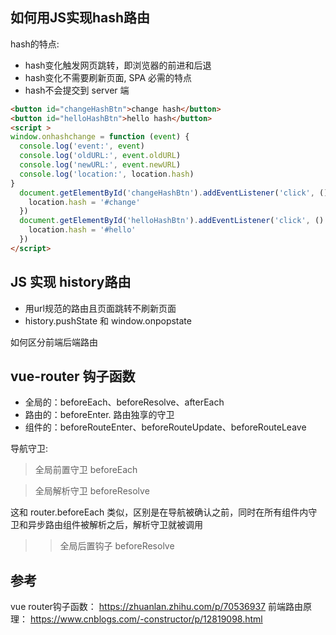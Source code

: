 ## 如何用JS实现hash路由

hash的特点:
- hash变化触发网页跳转，即浏览器的前进和后退
- hash变化不需要刷新页面, SPA 必需的特点
- hash不会提交到 server 端

```html
<button id="changeHashBtn">change hash</button>
<button id="helloHashBtn">hello hash</button>
<script >
window.onhashchange = function (event) {
  console.log('event:', event)
  console.log('oldURL:', event.oldURL)
  console.log('newURL:', event.newURL)
  console.log('location:', location.hash)
}
  document.getElementById('changeHashBtn').addEventListener('click', () => {
    location.hash = '#change'
  })
  document.getElementById('helloHashBtn').addEventListener('click', () => {
    location.hash = '#hello'
  })
</script>
```

## JS 实现 history路由
- 用url规范的路由且页面跳转不刷新页面
- history.pushState 和 window.onpopstate

如何区分前端后端路由

## vue-router 钩子函数
- 全局的：beforeEach、beforeResolve、afterEach
- 路由的：beforeEnter. 路由独享的守卫
- 组件的：beforeRouteEnter、beforeRouteUpdate、beforeRouteLeave

导航守卫:
> 全局前置守卫 beforeEach

> 全局解析守卫 beforeResolve

这和 router.beforeEach 类似，区别是在导航被确认之前，同时在所有组件内守卫和异步路由组件被解析之后，解析守卫就被调用

>> 全局后置钩子 beforeResolve


## 参考
vue router钩子函数： https://zhuanlan.zhihu.com/p/70536937
前端路由原理： https://www.cnblogs.com/-constructor/p/12819098.html